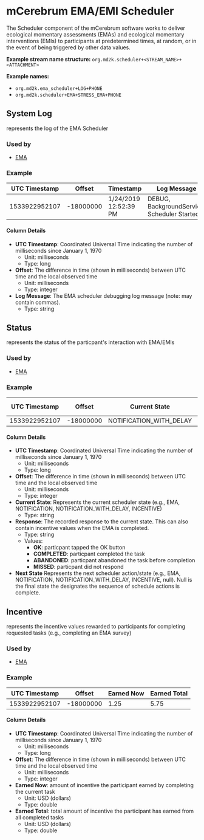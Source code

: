 # mCerebrum EMA/EMI Scheduler

The Scheduler component of the mCerebrum software works to deliver ecological momentary assessments (EMAs) and ecological momentary interventions (EMIs) to participants at predetermined times, at random, or in the event of being triggered by other data values.


<!-- **References:**
{% bibliography --cited %} (remove comment after inserting Bibtex citation in paragraph above) -->


**Example stream name structure:**
`org.md2k.scheduler+<STREAM_NAME>+<ATTACHMENT>`

**Example names:**
- `org.md2k.ema_scheduler+LOG+PHONE`
- `org.md2k.scheduler+EMA+STRESS_EMA+PHONE`


## System Log
represents the log of the EMA Scheduler

### Used by
- [EMA](../features/ema)

### Example

| UTC Timestamp | Offset    | Timestamp              | Log Message                                 |
| ------------- | --------- | ---------------------- | ------------------------------------------- |
| 1533922952107 | -18000000 | 1/24/2019  12:52:39 PM | DEBUG, BackgroundService, Scheduler Started |

#### Column Details
- **UTC Timestamp**: Coordinated Universal Time indicating the number of milliseconds since January 1, 1970
  - Unit: milliseconds
  - Type: long
- **Offset**: The difference in time (shown in milliseconds) between UTC time and the local observed time
  - Unit: milliseconds
  - Type: integer
- **Log Message**: The EMA scheduler debugging log message (note: may contain commas).
  - Type: string


## Status
represents the status of the particpant's interaction with EMA/EMIs

### Used by
- [EMA](../features/ema)

### Example

| UTC Timestamp | Offset    | Current State           | Response | Next State |
| ------------- | --------- | ----------------------- | -------- | ---------- |
| 1533922952107 | -18000000 | NOTIFICATION_WITH_DELAY | OK       | EMA        |

#### Column Details
- **UTC Timestamp**: Coordinated Universal Time indicating the number of milliseconds since January 1, 1970
  - Unit: milliseconds
  - Type: long
- **Offset**: The difference in time (shown in milliseconds) between UTC time and the local observed time
  - Unit: milliseconds
  - Type: integer
- **Current State**: Represents the current scheduler state (e.g., EMA, NOTIFICATION, NOTIFICATION_WITH_DELAY, INCENTIVE)
  - Type: string
- **Response**: The recorded response to the current state.  This can also contain incentive values when the EMA is completed.
  - Type: string
  - Values:
    - **OK**: particpant tapped the OK button
    - **COMPLETED**: particpant completed the task
    - **ABANDONED**: particpant abandoned the task before completion
    - **MISSED**: particpant did not respond
- **Next State** Represents the next scheduler action/state (e.g., EMA, NOTIFICATION, NOTIFICATION_WITH_DELAY, INCENTIVE, null).  Null is the final state the designates the sequence of schedule actions is complete.



## Incentive
represents the incentive values rewarded to participants for completing requested tasks (e.g., completing an EMA survey)

### Used by
- [EMA](../features/ema)

### Example

| UTC Timestamp | Offset    | Earned Now | Earned Total |
| ------------- | --------- | ---------- | ------------ |
| 1533922952107 | -18000000 | 1.25       | 5.75         |

#### Column Details
- **UTC Timestamp**: Coordinated Universal Time indicating the number of milliseconds since January 1, 1970
  - Unit: milliseconds
  - Type: long
- **Offset**: The difference in time (shown in milliseconds) between UTC time and the local observed time
  - Unit: milliseconds
  - Type: integer
- **Earned Now**: amount of incentive the participant earned by completing the current task
  - Unit: USD (dollars)
  - Type: double
- **Earned Total**: total amount of incentive the participant has earned from all completed tasks
  - Unit: USD (dollars)
  - Type: double
